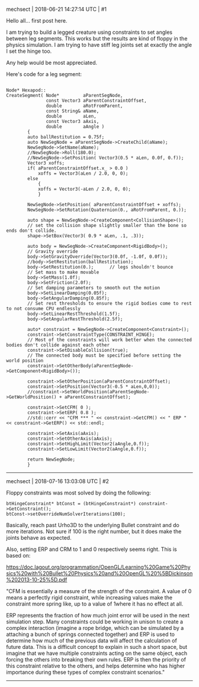 mechsect | 2018-06-21 14:27:14 UTC | #1

Hello all... first post here.

I am trying to build a legged creature using constraints to set angles between leg segments. This works but the results are kind of floppy in the physics simulation. I am trying to have stiff leg joints set at exactly the angle I set the hinge too.

Any help would be most appreciated.

Here's code for a leg segment:

```

Node* Hexapod::
CreateSegment( Node*         aParentSegNode,
               const Vector3 aParentConstraintOffset,
               double        aRotFromParent,
               const String& aName,
               double        aLen,
               const Vector3 aAxis,
               double        aAngle )
        {
        auto ballRestitution = 0.75f;
        auto NewSegNode = aParentSegNode->CreateChild(aName);
        NewSegNode->SetName(aName);
        //NewSegNode->Roll(180.0);
        //NewSegNode->SetPosition( Vector3(0.5 * aLen, 0.0f, 0.f));
        Vector3 xoffs;
        if( aParentConstraintOffset.x_ > 0.0 )
            xoffs = Vector3(aLen / 2.0, 0, 0);
        else
            {
            xoffs = Vector3(-aLen / 2.0, 0, 0);
            }

        NewSegNode->SetPosition( aParentConstraintOffset + xoffs);
        NewSegNode->SetRotation(Quaternion(0., aRotFromParent, 0.));

        auto shape = NewSegNode->CreateComponent<CollisionShape>();
        // set the collision shape slightly smaller than the bone so ends don't collide.
        shape->SetBox(Vector3( 0.9 * aLen, .1, .3));

        auto body = NewSegNode->CreateComponent<RigidBody>();
        // Gravity override
        body->SetGravityOverride(Vector3(0.0f, -1.0f, 0.0f));
        //body->SetRestitution(ballRestitution);
        body->SetRestitution(0.);      // legs shouldn't bounce
        // Set mass to make movable
        body->SetMass(1.0f);
        body->SetFriction(2.0f);
        // Set damping parameters to smooth out the motion
        body->SetLinearDamping(0.05f);
        body->SetAngularDamping(0.85f);
        // Set rest thresholds to ensure the rigid bodies come to rest to not consume CPU endlessly
        body->SetLinearRestThreshold(1.5f);
        body->SetAngularRestThreshold(2.5f);

        auto* constraint = NewSegNode->CreateComponent<Constraint>();
        constraint->SetConstraintType(CONSTRAINT_HINGE);
        // Most of the constraints will work better when the connected bodies don't collide against each other
        constraint->SetDisableCollision(true);
        // The connected body must be specified before setting the world position
        constraint->SetOtherBody(aParentSegNode->GetComponent<RigidBody>());

        constraint->SetOtherPosition(aParentConstraintOffset);
        constraint->SetPosition(Vector3(-0.5 * aLen,0,0));
        //constraint->SetWorldPosition(aParentSegNode->GetWorldPosition() + aParentConstraintOffset);

        constraint->SetCFM( 0 );
        constraint->SetERP( 0.8 );
        //std::cerr << "CFM *** " << constraint->GetCFM() << " ERP " << constraint->GetERP() << std::endl;

        constraint->SetAxis(aAxis);
        constraint->SetOtherAxis(aAxis);
        constraint->SetHighLimit(Vector2(aAngle,0.f));
        constraint->SetLowLimit(Vector2(aAngle,0.f));

        return NewSegNode;
        }
```

-------------------------

mechsect | 2018-07-16 13:03:08 UTC | #2

Floppy constraints was most solved by doing the following:

```
btHingeConstraint* btConst = (btHingeConstraint*) constraint->GetConstraint();
btConst->setOverrideNumSolverIterations(100);
```
Basically, reach past Urho3D to the underlying Bullet constraint and do more iterations. Not sure if 100 is the right number, but it does make the joints behave as expected.

Also, setting ERP and CRM to 1 and 0 respectively seems right. This is based on:

https://doc.lagout.org/programmation/OpenGL/Learning%20Game%20Physics%20with%20Bullet%20Physics%20and%20OpenGL%20%5BDickinson%202013-10-25%5D.pdf



"CFM is essentially a measure of the strength of the constraint. A value of 0 means a  perfectly rigid constraint, while increasing values make the constraint more spring like, up to a value of 1where it has no effect at all.

ERP represents the fraction of how much joint error will be used in the next simulation step. Many constraints could be working in unison to create a complex interaction (imagine a rope bridge, which can be simulated by a attaching a bunch of  springs connected together) and ERP is used to determine how much of the previous data will affect the calculation of future data. This is a difficult concept to explain in such a short space, but imagine that we have multiple constraints acting on the same object, each forcing the others into breaking their own rules. ERP is then the  priority of this constraint relative to the others, and helps determine who has higher importance during these types of complex constraint scenarios."

-------------------------

